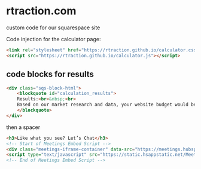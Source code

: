 # rtraction.com
custom code for our squarespace site

Code injection for the calculator page:
```html
<link rel="stylesheet" href="https://rtraction.github.io/calculator.css">
<script src="https://rtraction.github.io/calculator.js"></script>
```

## code blocks for results
```html
<div class="sqs-block-html">
    <blockquote id="calculation_results">
    Results:<br>&nbsp;<br>
    Based on our market research and data, your website budget would be:
    </blockquote>
</div>
```
then a spacer
```html
<h3>Like what you see? Let’s Chat</h3>
<!-- Start of Meetings Embed Script -->
<div class="meetings-iframe-container" data-src="https://meetings.hubspot.com/jon-clemens/call-with-rtraction?embed=true"></div> 
<script type="text/javascript" src="https://static.hsappstatic.net/MeetingsEmbed/ex/MeetingsEmbedCode.js"></script> 
<!-- End of Meetings Embed Script -->
```
